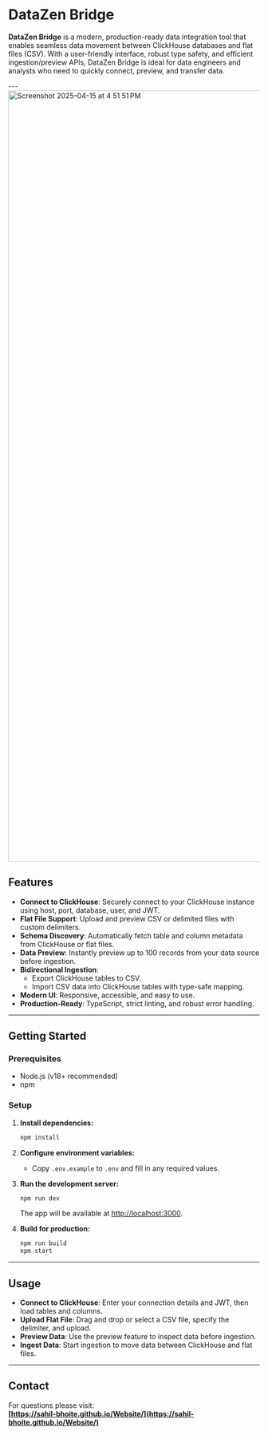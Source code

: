 # DataZen Bridge

**DataZen Bridge** is a modern, production-ready data integration tool that enables seamless data movement between ClickHouse databases and flat files (CSV). With a user-friendly interface, robust type safety, and efficient ingestion/preview APIs, DataZen Bridge is ideal for data engineers and analysts who need to quickly connect, preview, and transfer data.

---<img width="1545" alt="Screenshot 2025-04-15 at 4 51 51 PM" src="https://github.com/user-attachments/assets/1176dddf-85ac-425b-8377-b69424364120" />


## Features

- **Connect to ClickHouse**: Securely connect to your ClickHouse instance using host, port, database, user, and JWT.
- **Flat File Support**: Upload and preview CSV or delimited files with custom delimiters.
- **Schema Discovery**: Automatically fetch table and column metadata from ClickHouse or flat files.
- **Data Preview**: Instantly preview up to 100 records from your data source before ingestion.
- **Bidirectional Ingestion**:
  - Export ClickHouse tables to CSV.
  - Import CSV data into ClickHouse tables with type-safe mapping.
- **Modern UI**: Responsive, accessible, and easy to use.
- **Production-Ready**: TypeScript, strict linting, and robust error handling.

---

## Getting Started

### Prerequisites

- Node.js (v18+ recommended)
- npm

### Setup

1. **Install dependencies:**
   ```bash
   npm install
   ```

2. **Configure environment variables:**
   - Copy `.env.example` to `.env` and fill in any required values.

3. **Run the development server:**
   ```bash
   npm run dev
   ```
   The app will be available at [http://localhost:3000](http://localhost:3000).

4. **Build for production:**
   ```bash
   npm run build
   npm start
   ```

---

## Usage

- **Connect to ClickHouse**: Enter your connection details and JWT, then load tables and columns.
- **Upload Flat File**: Drag and drop or select a CSV file, specify the delimiter, and upload.
- **Preview Data**: Use the preview feature to inspect data before ingestion.
- **Ingest Data**: Start ingestion to move data between ClickHouse and flat files.

---

## Contact

For questions please visit:  
**[https://sahil-bhoite.github.io/Website/](https://sahil-bhoite.github.io/Website/)**
